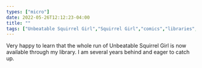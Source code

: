 ```yaml
---
types: ["micro"]
date: 2022-05-26T12:12:23-04:00
title: ""
tags: ["Unbeatable Squirrel Girl","Squirrel Girl","comics","libraries","hoopla"]
---
```

Very happy to learn that the whole run of Unbeatable Squirrel Girl is now available through my library. I am several years behind and eager to catch up.
